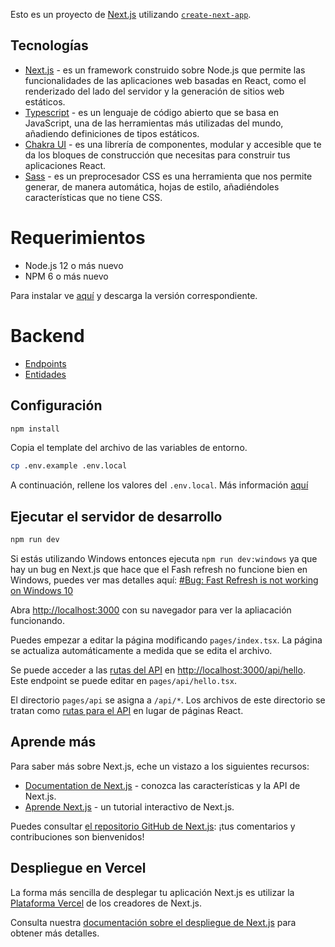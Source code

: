 Esto es un proyecto de [Next.js](https://nextjs.org/) utilizando [`create-next-app`](https://github.com/vercel/next.js/tree/canary/packages/create-next-app).

## Tecnologías

- [Next.js](https://nextjs.org) - es un framework construido sobre Node.js que permite las funcionalidades de las aplicaciones web basadas en React, como el renderizado del lado del servidor y la generación de sitios web estáticos.
- [Typescript](https://www.typescriptlang.org) - es un lenguaje de código abierto que se basa en JavaScript, una de las herramientas más utilizadas del mundo, añadiendo definiciones de tipos estáticos.
- [Chakra UI](https://chakra-ui.com) - es una librería de componentes, modular y accesible que te da los bloques de construcción que necesitas para construir tus aplicaciones React.
- [Sass](https://sass-lang.com/) - es un preprocesador CSS es una herramienta que nos permite generar, de manera automática, hojas de estilo, añadiéndoles características que no tiene CSS.

# Requerimientos

- Node.js 12 o más nuevo
- NPM 6 o más nuevo

Para instalar ve [aquí](https://nodejs.org/en/download/) y descarga la versión correspondiente.

# Backend

- [Endpoints](https://api-dev.opus.do/swagger)
- [Entidades](https://github.com/Streamelopers/opus-api/blob/main/Requerimientos/Entidades.md)

## Configuración

```bash
npm install
```

Copia el template del archivo de las variables de entorno.

```bash
cp .env.example .env.local
```

A continuación, rellene los valores del `.env.local`. Más información [aquí](https://nextjs.org/docs/basic-features/environment-variables)

## Ejecutar el servidor de desarrollo

```bash
npm run dev
```

Si estás utilizando Windows entonces ejecuta `npm run dev:windows` ya que hay un bug en Next.js que hace que el Fash refresh no funcione bien en Windows, puedes ver mas detalles aquí: [#Bug: Fast Refresh is not working on Windows 10](https://github.com/vercel/next.js/discussions/22214#discussioncomment-795047)

Abra [http://localhost:3000](http://localhost:3000) con su navegador para ver la apliacación funcionando.

Puedes empezar a editar la página modificando `pages/index.tsx`. La página se actualiza automáticamente a medida que se edita el archivo.

Se puede acceder a las [rutas del API](https://nextjs.org/docs/api-routes/introduction) en [http://localhost:3000/api/hello](http://localhost:3000/api/hello). Este endpoint se puede editar en `pages/api/hello.tsx`.

El directorio `pages/api` se asigna a `/api/*`. Los archivos de este directorio se tratan como [rutas para el API](https://nextjs.org/docs/api-routes/introduction) en lugar de páginas React.

## Aprende más

Para saber más sobre Next.js, eche un vistazo a los siguientes recursos:

- [Documentation de Next.js](https://nextjs.org/docs) - conozca las características y la API de Next.js.
- [Aprende Next.js](https://nextjs.org/learn) - un tutorial interactivo de Next.js.

Puedes consultar [el repositorio GitHub de Next.js](https://github.com/vercel/next.js/): ¡tus comentarios y contribuciones son bienvenidos!

## Despliegue en Vercel

La forma más sencilla de desplegar tu aplicación Next.js es utilizar la [Plataforma Vercel](https://vercel.com/import?utm_medium=default-template&filter=next.js&utm_source=create-next-app&utm_campaign=create-next-app-readme) de los creadores de Next.js.

Consulta nuestra [documentación sobre el despliegue de Next.js](https://nextjs.org/docs/deployment) para obtener más detalles.
